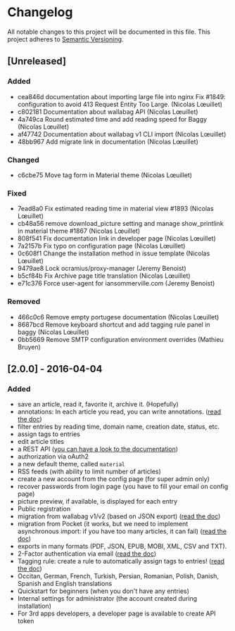 # Changelog

All notable changes to this project will be documented in this file. This project adheres to [Semantic Versioning](http://semver.org/).

## [Unreleased]
### Added

- cea846d documentation about importing large file into nginx Fix #1849: configuration to avoid 413 Request Entity Too Large. (Nicolas Lœuillet)
- c802181 Documentation about wallabag API (Nicolas Lœuillet)
- 4a749ca Round estimated time and add reading speed for Baggy (Nicolas Lœuillet)
- af47742 Documentation about wallabag v1 CLI import (Nicolas Lœuillet)
- 48bb967 Add migrate link in documentation (Nicolas Lœuillet)

### Changed

- c6cbe75 Move tag form in Material theme (Nicolas Lœuillet)

### Fixed

- 7ead8a0 Fix estimated reading time in material view #1893 (Nicolas Lœuillet)
- cb48a56 remove download_picture setting and manage show_printlink in material theme #1867 (Nicolas Lœuillet)
- 808f541 Fix documentation link in developer page (Nicolas Lœuillet)
- 7a2157b Fix typo on configuration page (Nicolas Lœuillet)
- 0c608f1 Change the installation method in issue template (Nicolas Lœuillet)
- 9479ae8 Lock ocramius/proxy-manager (Jeremy Benoist)
- b5cf84b Fix Archive page title translation (Nicolas Lœuillet)
- e71c376 Force user-agent for iansommerville.com (Jeremy Benoist)

### Removed

- 466c0c6 Remove empty portugese documentation (Nicolas Lœuillet)
- 8687bcd Remove keyboard shortcut and add tagging rule panel in baggy (Nicolas Lœuillet)
- 0bb5669 Remove SMTP configuration environment overrides (Mathieu Bruyen)

## [2.0.0] - 2016-04-04
### Added

* save an article, read it, favorite it, archive it. (Hopefully)
* annotations: In each article you read, you can write annotations. ([read the doc](http://doc.wallabag.org/en/v2/user/annotations.html))
* filter entries by reading time, domain name, creation date, status, etc.
* assign tags to entries
* edit article titles
* a REST API ([you can have a look to the documentation](http://v2.wallabag.org/api/doc))
* authorization via oAuth2
* a new default theme, called `material`
* RSS feeds (with ability to limit number of articles)
* create a new account from the config page (for super admin only)
* recover passwords from login page (you have to fill your email on config page)
* picture preview, if available, is displayed for each entry
* Public registration
* migration from wallabag v1/v2 (based on JSON export) ([read the doc](http://doc.wallabag.org/en/v2/user/import.html))
* migration from Pocket (it works, but we need to implement asynchronous import: if you have too many articles, it can fail) ([read the doc](http://doc.wallabag.org/en/v2/user/import.html))
* exports in many formats (PDF, JSON, EPUB, MOBI, XML, CSV and TXT).
* 2-Factor authentication via email ([read the doc](http://doc.wallabag.org/en/v2/user/configuration.html#two-factor-authentication))
* Tagging rule: create a rule to automatically assign tags to entries! ([read the doc](http://doc.wallabag.org/en/v2/user/configuration.html#tagging-rules))
* Occitan, German, French, Turkish, Persian, Romanian, Polish, Danish, Spanish and English translations
* Quickstart for beginners (when you don't have any entries)
* Internal settings for administrator (the account created during installation)
* For 3rd apps developers, a developer page is available to create API token
